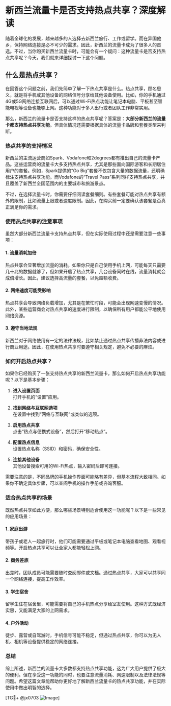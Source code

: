 # 新西兰流量卡是否支持热点共享？深度解读

随着全球化的发展，越来越多的人选择去新西兰旅行、工作或留学。而在异国他乡，保持网络连接是必不可少的需求。因此，新西兰的流量卡成为了很多人的首选。不过，当你购买新西兰流量卡时，可能会有一个疑问：这种流量卡是否支持热点共享呢？今天，我们就来详细探讨一下这个问题。

## 什么是热点共享？

在回答这个问题之前，我们先简单了解一下热点共享是什么。热点共享，顾名思义，就是将手机或其他设备的网络信号分享给其他设备使用。比如，你的手机通过4G或5G网络连接互联网后，可以通过Wi-Fi热点功能让笔记本电脑、平板甚至智能电视等设备也能够上网。这种功能对于多人出行或者团队工作非常实用。

那么，新西兰的流量卡是否支持这样的热点共享呢？答案是：**大部分新西兰的流量卡都支持热点共享功能**。但具体情况还需要根据具体的流量卡品牌和套餐类型来判断。

### 热点共享的支持情况

新西兰的主流运营商如Spark、Vodafone和2degrees都有推出自己的流量卡产品。这些运营商的流量卡大多支持热点共享，尤其是那些面向国际游客和长期居住用户的套餐。例如，Spark提供的“Go Big”套餐不仅包含大量的数据流量，还明确标注支持热点共享功能。而Vodafone的“Travel Pass”系列同样支持热点共享，并且覆盖了新西兰全国范围内的主要城市和旅游景点。

不过，在选择流量卡时，你需要仔细阅读套餐细则。有些套餐可能对热点共享有额外的限制，比如流量上限或者速度限制。因此，在购买前一定要确认该套餐是否真正满足你的需求。

### 使用热点共享的注意事项

虽然大部分新西兰流量卡支持热点共享，但在实际使用过程中还是需要注意一些事项：

#### 1. **流量消耗加倍**
热点共享会显著增加流量的消耗。如果你只是自己使用手机上网，可能每天只需要几十兆的数据就够了，但如果开启了热点共享，几台设备同时在线，流量消耗就会成倍增长。因此，建议选择高流量的套餐，以免超额收费。

#### 2. **网络速度可能受影响**
热点共享会导致网络负载增加，尤其是在繁忙时段，可能会出现网速变慢的情况。此外，某些运营商会对热点共享的速度进行限制，以确保所有用户都能公平地使用网络资源。

#### 3. **遵守当地法规**
新西兰对于网络使用有一定的法律法规，比如禁止通过热点共享传播非法内容或进行商业用途。因此，在使用热点共享时要遵守相关规定，避免不必要的麻烦。

### 如何开启热点共享？

如果你已经购买了一张支持热点共享的新西兰流量卡，那么如何开启热点共享功能呢？以下是基本步骤：

1. **进入设置页面**  
   打开手机的“设置”应用。
   
2. **找到网络与互联网选项**  
   在设置中找到“网络与互联网”或类似的选项。

3. **启用热点共享**  
   点击“热点与便携式设备”，然后打开“移动热点”。

4. **配置热点信息**  
   设置热点名称（SSID）和密码，确保安全性。

5. **连接其他设备**  
   其他设备搜索可用的Wi-Fi热点，输入密码后即可连接。

需要注意的是，不同品牌的手机操作界面可能略有差异，但基本流程大致相同。如果你不确定具体步骤，可以查阅手机的操作手册或咨询客服。

### 适合热点共享的场景

既然热点共享如此方便，那么哪些场景特别适合使用这一功能呢？以下是一些常见的应用场景：

#### 1. **家庭出游**
带孩子或老人一起旅行时，他们可能需要通过平板或笔记本电脑查看地图、观看视频等。开启热点共享可以让全家人都能轻松上网。

#### 2. **商务差旅**
出差时，团队成员可能需要随时查阅邮件或文档。通过热点共享，大家可以共享同一个网络连接，提高工作效率。

#### 3. **学生宿舍**
留学生住在宿舍里，可能需要将自己的手机热点分享给室友使用。这种方式既经济实惠，又能满足大家的上网需求。

#### 4. **户外活动**
徒步、露营或自驾游时，手机信号可能不稳定，但通过热点共享，你可以为无人机、相机等设备提供稳定的网络连接。

### 总结

综上所述，新西兰的流量卡大多数都支持热点共享功能，这为广大用户提供了极大的便利。但在享受这一功能的同时，也要注意流量消耗、网速限制以及法律法规等问题。希望这篇文章能帮助你更好地了解新西兰流量卡的热点共享功能，并在实际使用中做出明智的选择。

[TG💪+ @jx0703 ![Image](https://github.com/user-attachments/assets/dbca1d08-cadb-493c-b0ec-ad6f7a83f270)]